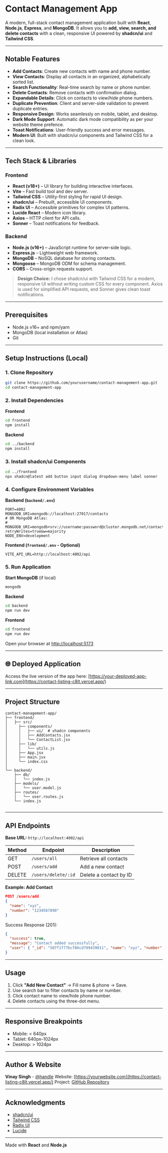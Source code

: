 # Contact Management App

A modern, full-stack contact management application built with **React**, **Node.js**, **Express**, and **MongoDB**. It allows you to **add, view, search, and delete contacts** with a clean, responsive UI powered by **shadcn/ui** and **Tailwind CSS**.

---

##  Notable Features

* **Add Contacts**: Create new contacts with name and phone number.
* **View Contacts**: Display all contacts in an organized, alphabetically sorted list.
* **Search Functionality**: Real-time search by name or phone number.
* **Delete Contacts**: Remove contacts with confirmation dialog.
* **Expandable Details**: Click on contacts to view/hide phone numbers.
* **Duplicate Prevention**: Client and server-side validation to prevent duplicate entries.
* **Responsive Design**: Works seamlessly on mobile, tablet, and desktop.
* **Dark Mode Support**: Automatic dark mode compatibility as per your website theme prefence.
* **Toast Notifications**: User-friendly success and error messages.
* **Modern UI**: Built with shadcn/ui components and Tailwind CSS for a clean look.

---

## Tech Stack & Libraries

### Frontend

* **React (v18+)** – UI library for building interactive interfaces.
* **Vite** – Fast build tool and dev server.
* **Tailwind CSS** – Utility-first styling for rapid UI design.
* **shadcn/ui** – Prebuilt, accessible UI components.
* **Radix UI** – Accessible primitives for complex UI patterns.
* **Lucide React** – Modern icon library.
* **Axios** – HTTP client for API calls.
* **Sonner** – Toast notifications for feedback.

### Backend

* **Node.js (v16+)** – JavaScript runtime for server-side logic.
* **Express.js** – Lightweight web framework.
* **MongoDB** – NoSQL database for storing contacts.
* **Mongoose** – MongoDB ODM for schema management.
* **CORS** – Cross-origin requests support.

> **Design Choice:** I chose shadcn/ui with Tailwind CSS for a modern, responsive UI without writing custom CSS for every component. Axios is used for simplified API requests, and Sonner gives clean toast notifications.

---

##  Prerequisites

* Node.js v16+ and npm/yarn
* MongoDB (local installation or Atlas)
* Git

---

##  Setup Instructions (Local)

### 1. Clone Repository

```bash
git clone https://github.com/yourusername/contact-management-app.git
cd contact-management-app
```

### 2. Install Dependencies

**Frontend**

```bash
cd frontend
npm install
```

**Backend**

```bash
cd ../backend
npm install
```

### 3. Install shadcn/ui Components

```bash
cd ../frontend
npx shadcn@latest add button input dialog dropdown-menu label sonner
```

### 4. Configure Environment Variables

**Backend (`backend/.env`)**

```env
PORT=4002
MONGODB_URI=mongodb://localhost:27017/contacts
# OR MongoDB Atlas:
# MONGODB_URI=mongodb+srv://username:password@cluster.mongodb.net/contacts?retryWrites=true&w=majority
NODE_ENV=development
```

**Frontend (`frontend/.env` - Optional)**

```env
VITE_API_URL=http://localhost:4002/api
```

### 5. Run Application

**Start MongoDB** (if local)

```bash
mongodb
```

**Backend**

```bash
cd backend
npm run dev
```

**Frontend**

```bash
cd frontend
npm run dev
```

Open your browser at [http://localhost:5173](http://localhost:5173)

---

## 🌐 Deployed Application

Access the live version of the app here: [https://your-deployed-app-link.com](https://contact-listing-c8lt.vercel.app/)

---

##  Project Structure

```
contact-management-app/
├── frontend/
│   ├── src/
│     ├── components/
│     │   ├── ui/  # shadcn components
│     │   ├── AddContacts.jsx
│     │   └── ContactList.jsx
│     ├── lib/
│     │   └── utils.js
│     ├── App.jsx
│     ├── main.jsx
│     └── index.css
│  
└── backend/
    ├── db/
    │   └── index.js
    ├── models/
    │   └── user.model.js
    ├── routes/
    │   └── user.routes.js
    └── index.js
  
```

---

##  API Endpoints

**Base URL:** `http://localhost:4002/api`

| Method | Endpoint            | Description            |
| ------ | ------------------- | ---------------------- |
| GET    | `/users/all`        | Retrieve all contacts  |
| POST   | `/users/add`        | Add a new contact      |
| DELETE | `/users/delete/:id` | Delete a contact by ID |

**Example: Add Contact**

```json
POST /users/add
{
  "name": "xyz",
  "number": "1234567890"
}
```

Success Response (201):

```json
{
  "success": true,
  "message": "Contact added successfully",
  "user": { "_id": "507f1f77bcf86cd799439011", "name": "xyz", "number": "1234567890" }
}
```

---

##  Usage

1. Click **"Add New Contact"** → Fill name & phone → Save.
2. Use search bar to filter contacts by name or number.
3. Click contact name to view/hide phone number.
4. Delete contacts using the three-dot menu.

---

##  Responsive Breakpoints

* Mobile: < 640px
* Tablet: 640px–1024px
* Desktop: > 1024px

---

##  Author & Website

**Vinay Singh** - [@handle](https://github.com/Vinay3022272)
Website: [https://yourwebsite.com](https://contact-listing-c8lt.vercel.app/)
Project: [GitHub Repository](https://github.com/Vinay3022272/Contact_Listing)

---

##  Acknowledgments

* [shadcn/ui](https://ui.shadcn.com/)
* [Tailwind CSS](https://tailwindcss.com/)
* [Radix UI](https://www.radix-ui.com/)
* [Lucide](https://lucide.dev/)

---

Made with **React** and **Node.js**
